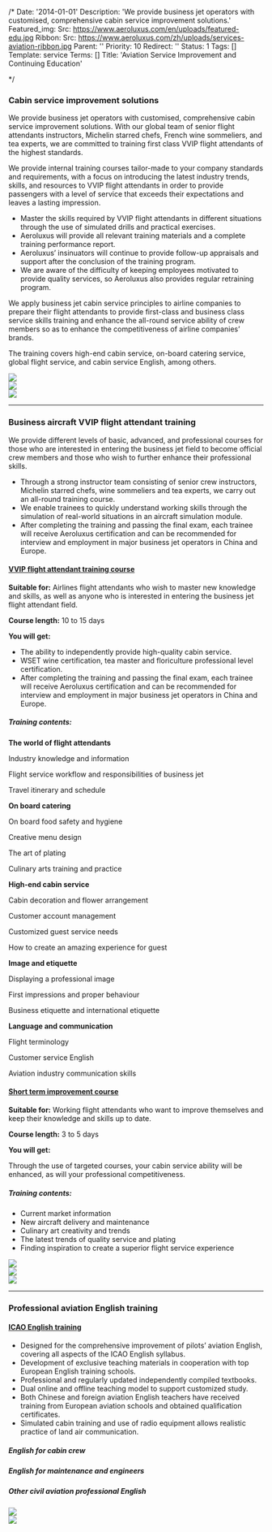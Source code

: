 /*
Date: '2014-01-01'
Description: 'We provide business jet operators with customised, comprehensive cabin service improvement solutions.'
Featured_img:
  Src: https://www.aeroluxus.com/en/uploads/featured-edu.jpg
Ribbon:
  Src: https://www.aeroluxus.com/zh/uploads/services-aviation-ribbon.jpg
Parent: ''
Priority: 10
Redirect: ''
Status: 1
Tags: []
Template: service
Terms: []
Title: 'Aviation Service Improvement and Continuing Education'

*/
<h3>Cabin service improvement solutions</h3>
<p>We provide business jet operators with customised, comprehensive cabin service improvement solutions. With our global team of senior flight attendants instructors, Michelin starred chefs, French wine sommeliers, and tea experts, we are committed to training first class VVIP flight attendants of the highest standards.</p>
<p>We provide internal training courses tailor-made to your company standards and requirements, with a focus on introducing the latest industry trends, skills, and resources to VVIP flight attendants in order to provide passengers with a level of service that exceeds their expectations and leaves a lasting impression.</p>
<ul>
  <li>Master the skills required by VVIP flight attendants in different situations through the use of simulated drills and practical exercises.</li>
  <li>Aeroluxus will provide all relevant training materials and a complete training performance report.</li>
  <li>Aeroluxus’ insinuators will continue to provide follow-up appraisals and support after the conclusion of the training program.</li>
  <li>We are aware of the difficulty of keeping employees motivated to provide quality services, so Aeroluxus also provides regular retraining program.</li>
</ul>
<p>We apply business jet cabin service principles to airline companies to prepare their flight attendants to provide first-class and business class service skills training and enhance the all-round service ability of crew members so as to enhance the competitiveness of airline companies’ brands.</p>
<p>The training covers high-end cabin service, on-board catering service, global flight service, and cabin service English, among others.</p>
<div class="row">
  <div class="col-sm-4 text-center">
    <a class="gallery" href="[%uploads%]/services-aviation-1.jpg">
      <img src="[%uploads%]/services-aviation-1.jpg">
    </a>
  </div>
  <div class="col-sm-4 text-center">
    <a class="gallery" href="[%uploads%]/services-aviation-2.jpg">
      <img src="[%uploads%]/services-aviation-2.jpg">
    </a>
  </div>
  <div class="col-sm-4 text-center">
    <a class="gallery" href="[%uploads%]/services-aviation-3.jpg">
      <img src="[%uploads%]/services-aviation-3.jpg">
    </a>
  </div>
</div>
<hr>
<h3>Business aircraft VVIP flight attendant training</h3>
<p>We provide different levels of basic, advanced, and professional courses for those who are interested in entering the business jet field to become official crew members and those who wish to further enhance their professional skills.</p>
<ul>
  <li>Through a strong instructor team consisting of senior crew instructors, Michelin starred chefs, wine sommeliers and tea experts, we carry out an all-round training course.</li>
  <li>We enable trainees to quickly understand working skills through the simulation of real-world situations in an aircraft simulation module.</li>
  <li>After completing the training and passing the final exam, each trainee will receive Aeroluxus certification and can be recommended for interview and employment in major business jet operators in China and Europe.</li>
</ul>
<div class="p-4">
  <h4 class="pb-2">
    <a data-toggle="collapse"
       href="#COLLAPSE-1"
       role="button">
      VVIP flight attendant training course
    </a>
  </h4>
  <div id="COLLAPSE-1"
       class="collapse pb-4">
    <p><b>Suitable for:</b> Airlines flight attendants who wish to master new knowledge and skills, as well as anyone who is interested in entering the business jet flight attendant field.</p>
    <p><b>Course length:</b> 10 to 15 days</p>
    <p><b>You will get:</b></p>
    <ul>
      <li>The ability to independently provide high-quality cabin service.</li>
      <li>WSET wine certification, tea master and floriculture professional level certification.</li>
      <li>After completing the training and passing the final exam, each trainee will receive Aeroluxus certification and can be recommended for interview and employment in major business jet operators in China and Europe.</li>
    </ul>
    <h5>Training contents:</h5>
    <div class="row">
      <div class="col-6">
        <b>The world of flight attendants</b>
      </div>
      <div class="col-6">
        <p>Industry knowledge and information</p>
        <p>Flight service workflow and responsibilities of business jet</p>
        <p>Travel itinerary and schedule</p>
      </div>
    </div>
    <div class="row">
      <div class="col-6">
        <b>On board catering</b>
      </div>
      <div class="col-6">
        <p>On board food safety and hygiene</p>
        <p>Creative menu design</p>
        <p>The art of plating</p>
        <p>Culinary arts training and practice</p>
      </div>
    </div>
    <div class="row">
      <div class="col-6">
        <b>High-end cabin service</b>
      </div>
      <div class="col-6">
        <p>Cabin decoration and flower arrangement</p>
        <p>Customer account management</p>
        <p>Customized guest service needs</p>
        <p>How to create an amazing experience for guest</p>
      </div>
    </div>
    <div class="row">
      <div class="col-6">
        <b>Image and etiquette</b>
      </div>
      <div class="col-6">
        <p>Displaying a professional image</p>
        <p>First impressions and proper behaviour</p>
        <p>Business etiquette and international etiquette</p>
      </div>
    </div>
    <div class="row">
      <div class="col-6">
        <b>Language and communication</b>
      </div>
      <div class="col-6">
        <p>Flight terminology</p>
        <p>Customer service English</p>
        <p>Aviation industry communication skills</p>
      </div>
    </div>
  </div>
  <h4 class="pb-2">
    <a data-toggle="collapse"
       href="#COLLAPSE-2"
       role="button">
      Short term improvement course
    </a>
  </h4>
  <div id="COLLAPSE-2"
       class="collapse pb-4">
    <p><b>Suitable for:</b> Working flight attendants who want to improve themselves and keep their knowledge and skills up to date.</p>
    <p><b>Course length:</b> 3 to 5 days</p>
    <p><b>You will get:</b></p>
    <p class="pl-4">Through the use of targeted courses, your cabin service ability will be enhanced, as will your professional competitiveness.</p>
    <h5>Training contents:</h5>
    <ul>
      <li>Current market information</li>
      <li>New aircraft delivery and maintenance</li>
      <li>Culinary art creativity and trends</li>
      <li>The latest trends of quality service and plating</li>
      <li>Finding inspiration to create a superior flight service experience</li>
    </ul>
  </div>
</div>
<div class="row">
  <div class="col-sm-4 text-center">
    <a class="gallery" href="[%uploads%]/services-aviation-4.jpg">
      <img src="[%uploads%]/services-aviation-4.jpg">
    </a>
  </div>
  <div class="col-sm-4 text-center">
    <a class="gallery" href="[%uploads%]/services-aviation-5.jpg">
      <img src="[%uploads%]/services-aviation-5.jpg">
    </a>
  </div>
  <div class="col-sm-4 text-center">
    <a class="gallery" href="[%uploads%]/services-aviation-6.jpg">
      <img src="[%uploads%]/services-aviation-6.jpg">
    </a>
  </div>
</div>
<hr>
<h3>Professional aviation English training</h3>
<div class="p-4">
  <h4 class="pb-2">
    <a data-toggle="collapse"
       href="#COLLAPSE-3"
       role="button">
      ICAO English training
    </a>
  </h4>
  <div id="COLLAPSE-3"
       class="collapse pb-4">
    <ul>
      <li>Designed for the comprehensive improvement of pilots’ aviation English, covering all aspects of the ICAO English syllabus.</li>
      <li>Development of exclusive teaching materials in cooperation with top European English training schools.</li>
      <li>Professional and regularly updated independently compiled textbooks.</li>
      <li>Dual online and offline teaching model to support customized study.</li>
      <li>Both Chinese and foreign aviation English teachers have received training from European aviation schools and obtained qualification certificates.</li>
      <li>Simulated cabin training and use of radio equipment allows realistic practice of land air communication.</li>
    </ul>
    <h5>English for cabin crew</h5>
    <h5>English for maintenance and engineers</h5>
    <h5>Other civil aviation professional English</h5>
  </div>
</div>
<div class="row">
  <div class="col-sm-4 text-center">
    <a class="gallery" href="[%uploads%]/services-aviation-7.jpg">
      <img src="[%uploads%]/services-aviation-7.jpg">
    </a>
  </div>
  <div class="col-sm-4 text-center">
    <a class="gallery" href="[%uploads%]/services-aviation-8.jpg">
      <img src="[%uploads%]/services-aviation-8.jpg">
    </a>
  </div>
</div>
